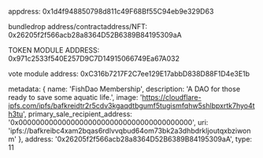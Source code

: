 appdress: 0x1d4f948850798d811c49F68Bf55C94eb9e329D63

bundledrop address/contractaddress/NFT: 0x26205f2f566acb28a8364D52B6389B84195309aA

TOKEN  MODULE ADDRESS: 0x971c2533f540E257D9C7D14915066749Ea67A032

vote module address: 0xC316b7217F2C7ee129E17abbD838D88F1D4e3E1b

metadata: {
    name: 'FishDao Membership',
    description: 'A DAO for those ready to save some aquatic life.',
    image: 'https://cloudflare-ipfs.com/ipfs/bafkreidtr2r5cdv3kgaqdtbgumf5tugismfqhw5shlbpxrtk7hyo4th3tu',
    primary_sale_recipient_address: '0x0000000000000000000000000000000000000000',
    uri: 'ipfs://bafkreibc4xam2bqas6rdlvvqbud64om73bk2a3dhbdrkljoutqxbziwonm'
  },
  address: '0x26205f2f566acb28a8364D52B6389B84195309aA',
  type: 11